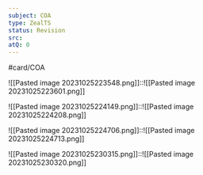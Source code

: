```yaml
---
subject: COA
type: ZealTS
status: Revision
src:
atQ: 0
---
```

#card/COA

![[Pasted image 20231025223548.png]]::![[Pasted image 20231025223601.png]] <!--SR:!2024-04-20,127,290-->

![[Pasted image 20231025224149.png]]::![[Pasted image 20231025224208.png]] <!--SR:!2023-12-23,41,290-->


![[Pasted image 20231025224706.png]]::![[Pasted image 20231025224713.png]] <!--SR:!2024-05-10,140,310-->



![[Pasted image 20231025230315.png]]::![[Pasted image 20231025230320.png]] <!--SR:!2024-03-03,72,310-->